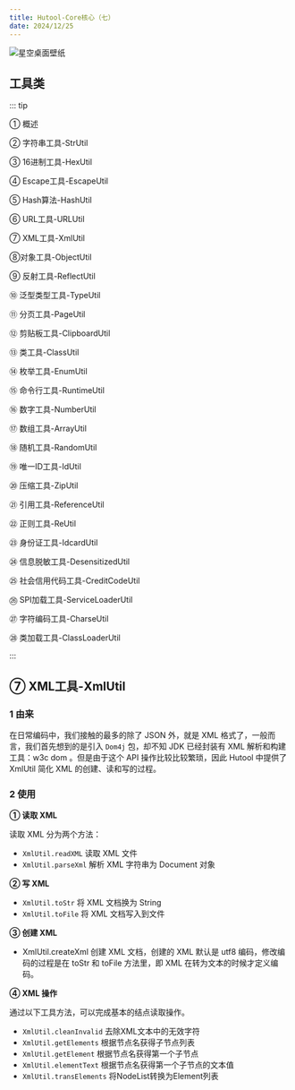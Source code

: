 ```yaml
---
title: Hutool-Core核心（七）
date: 2024/12/25
---
```


![星空桌面壁纸](https://bizhi1.com/wp-content/uploads/2024/08/silhouette-starry-sky-desktop-wallpaper-small.jpg)

## 工具类

::: tip

① 概述

② 字符串工具-StrUtil

③ 16进制工具-HexUtil

④ Escape工具-EscapeUtil

⑤ Hash算法-HashUtil

⑥ URL工具-URLUtil

⑦ XML工具-XmlUtil

⑧对象工具-ObjectUtil

⑨ 反射工具-ReflectUtil

⑩ 泛型类型工具-TypeUtil

⑪ 分页工具-PageUtil

⑫ 剪贴板工具-ClipboardUtil

⑬ 类工具-ClassUtil

⑭ 枚举工具-EnumUtil

⑮ 命令行工具-RuntimeUtil

⑯ 数字工具-NumberUtil

⑰ 数组工具-ArrayUtil

⑱ 随机工具-RandomUtil

⑲ 唯一ID工具-IdUtil

⑳ 压缩工具-ZipUtil

㉑ 引用工具-ReferenceUtil

㉒ 正则工具-ReUtil

㉓ 身份证工具-IdcardUtil

㉔ 信息脱敏工具-DesensitizedUtil

㉕ 社会信用代码工具-CreditCodeUtil

㉖ SPI加载工具-ServiceLoaderUtil

㉗ 字符编码工具-CharseUtil

㉘ 类加载工具-ClassLoaderUtil

:::



## ⑦ XML工具-XmlUtil



### 1 由来

在日常编码中，我们接触的最多的除了 JSON 外，就是 XML 格式了，一般而言，我们首先想到的是引入 `Dom4j` 包，却不知 JDK 已经封装有 XML 解析和构建工具：w3c dom 。但是由于这个 API 操作比较比较繁琐，因此 Hutool 中提供了 XmlUtil 简化 XML 的创建、读和写的过程。



### 2 使用

**① 读取 XML**

读取 XML 分为两个方法：

- `XmlUtil.readXML` 读取 XML 文件
- `XmlUtil.parseXml` 解析 XML 字符串为 Document 对象

**② 写 XML**

- `XmlUtil.toStr` 将 XML 文档换为 String
- `XmlUtil.toFile` 将 XML 文档写入到文件

**③ 创建 XML**

- XmlUtil.createXml 创建 XML 文档，创建的 XML 默认是 utf8 编码，修改编码的过程是在 toStr 和 toFile 方法里，即 XML 在转为文本的时候才定义编码。

**④ XML 操作**

通过以下工具方法，可以完成基本的结点读取操作。

- `XmlUtil.cleanInvalid` 去除XML文本中的无效字符
- `XmlUtil.getElements` 根据节点名获得子节点列表
- `XmlUtil.getElement` 根据节点名获得第一个子节点
- `XmlUtil.elementText` 根据节点名获得第一个子节点的文本值
- `XmlUtil.transElements` 将NodeList转换为Element列表








































































































































































































































































































































































































































































































